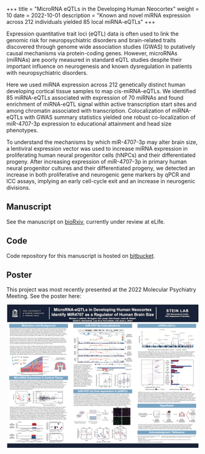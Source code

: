 +++
title = "MicroRNA eQTLs in the Developing Human Neocortex"
weight = 10
date = 2022-10-01
description = "Known and novel miRNA expression across 212 individuals yielded 85 local miRNA-eQTLs"
+++

Expression quantitative trait loci (eQTL) data is often used to link the genomic risk for neuropsychiatric disorders and brain-related traits discovered through genome wide association studies (GWAS) to putatively causal mechanisms via protein-coding genes. However, microRNAs (miRNAs) are poorly measured in standard eQTL studies despite their important influence on neurogenesis and known dysregulation in patients with neuropsychiatric disorders.  

Here we used miRNA expression across 212 genetically distinct human developing cortical tissue samples to map cis-miRNA-eQTLs. We identified 85 miRNA-eQTLs associated with expression of 70 miRNAs and found enrichment of miRNA-eQTL signal within active transcription start sites and among chromatin associated with transcription. Colocalization of miRNA-eQTLs with GWAS summary statistics yielded one robust co-localization of miR-4707-3p expression to educational attainment and head size phenotypes.  

To understand the mechanisms by which miR-4707-3p may alter brain size, a lentiviral expression vector was used to increase miRNA expression in proliferating human neural progenitor cells (hNPCs) and their differentiated progeny. After increasing expression of miR-4707-3p in primary human neural progenitor cultures and their differentiated progeny, we detected an increase in both proliferative and neurogenic gene markers by qPCR and ICC assays, implying an early cell-cycle exit and an increase in neurogenic divisions.  

## Manuscript

See the manuscript on <a href="https://www.biorxiv.org/content/10.1101/2022.03.31.486585v1" target="_blank">bioRxiv</a>, currently under review at eLife.  

## Code

Code repository for this manuscript is hosted on <a href="https://bitbucket.org/steinlabunc/mirna-eqtl/src/master/" target="_blank">bitbucket</a>.  

## Poster

This project was most recently presented at the 2022 Molecular Psychiatry Meeting. See the poster here:  

<p align="center">
  <a href="/posters/2022_MPA_Conference.png" target="_blank"><img src="/images/mirna-eqtl/poster_thumbnail.png" alt="2022 MPA Poster" width="500"/></a>
</p>
